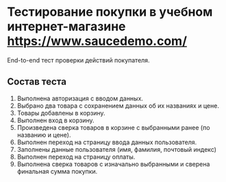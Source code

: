 # Тестирование покупки в учебном интернет-магазине https://www.saucedemo.com/

End-to-end тест проверки действий покупателя.

## Состав теста

1. Выполнена авторизация с вводом данных.
2. Выбрано два товара с сохранением данных об их названиях и цене.
3. Товары добавлены в корзину.
4. Выполнен вход в корзину.
5. Произведена сверка товаров в корзине с выбранными ранее (по названию и цене).
6. Выполнен переход на страницу ввода данных пользователя.
7. Заполнены данные пользователя (имя, фамилия, почтовый индекс)
8. Выполнен переход на страницу оплаты.
9. Выполнена сверка товаров с изначально выбранными и сверена финальная сумма покупки.
